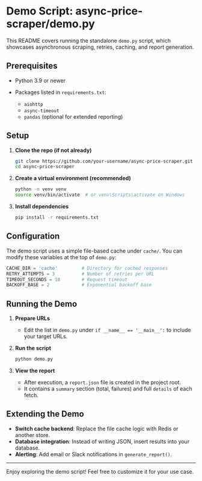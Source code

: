 # Demo Script: async-price-scraper/demo.py

This README covers running the standalone `demo.py` script, which showcases asynchronous scraping, retries, caching, and report generation.

## Prerequisites

* Python 3.9 or newer
* Packages listed in `requirements.txt`:

  * `aiohttp`
  * `async-timeout`
  * `pandas` (optional for extended reporting)

## Setup

1. **Clone the repo (if not already)**

   ```bash
   git clone https://github.com/your-username/async-price-scraper.git
   cd async-price-scraper
   ```

2. **Create a virtual environment (recommended)**

   ```bash
   python -m venv venv
   source venv/bin/activate  # or venv\Scripts\activate on Windows
   ```

3. **Install dependencies**

   ```bash
   pip install -r requirements.txt
   ```

## Configuration

The demo script uses a simple file-based cache under `cache/`. You can modify these variables at the top of `demo.py`:

```python
CACHE_DIR = 'cache'         # Directory for cached responses
RETRY_ATTEMPTS = 3          # Number of retries per URL
TIMEOUT_SECONDS = 10        # Request timeout
BACKOFF_BASE = 2            # Exponential backoff base
```

## Running the Demo

1. **Prepare URLs**

   * Edit the list in `demo.py` under `if __name__ == '__main__':` to include your target URLs.

2. **Run the script**

   ```bash
   python demo.py
   ```

3. **View the report**

   * After execution, a `report.json` file is created in the project root.
   * It contains a `summary` section (total, failures) and full `details` of each fetch.

## Extending the Demo

* **Switch cache backend**: Replace the file cache logic with Redis or another store.
* **Database integration**: Instead of writing JSON, insert results into your database.
* **Alerting**: Add email or Slack notifications in `generate_report()`.

---

Enjoy exploring the demo script! Feel free to customize it for your use case.
